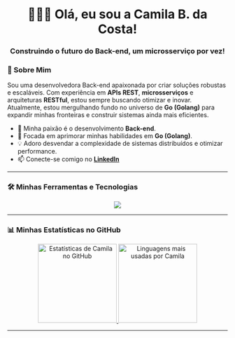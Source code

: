 <h1 align="center">👩🏻‍💻 Olá, eu sou a Camila B. da Costa!</h1>
<h3 align="center">Construindo o futuro do Back-end, um microsserviço por vez!</h3>

### 👋 Sobre Mim

Sou uma desenvolvedora Back-end apaixonada por criar soluções robustas e escaláveis. Com experiência em **APIs REST**, **microsserviços** e arquiteturas **RESTful**, estou sempre buscando otimizar e inovar. Atualmente, estou mergulhando fundo no universo de **Go (Golang)** para expandir minhas fronteiras e construir sistemas ainda mais eficientes.

- 🔭 Minha paixão é o desenvolvimento **Back-end**.
- 🌱 Focada em aprimorar minhas habilidades em **Go (Golang)**.
- 💡 Adoro desvendar a complexidade de sistemas distribuídos e otimizar performance.
- 📫 Conecte-se comigo no **[LinkedIn](https://www.linkedin.com/in/camila-bernardino-da-costa/)** <!-- Lembre-se de atualizar este link! -->

---

### 🛠️ Minhas Ferramentas e Tecnologias

<p align="center">
  <a href="https://skillicons.dev">
    <img src="https://skillicons.dev/icons?i=go,java,spring,javascript,mysql,idea,git,docker&perline=4" />
  </a>
</p>

---

### 📊 Minhas Estatísticas no GitHub

<p align="center">
  <a href="https://github.com/camilabdacosta">
    <!-- Card de Estatísticas (versão corrigida ) -->
    <img height="180em" src="https://github-readme-stats.vercel.app/api?username=camilabdacosta&show_icons=true&theme=dark&include_all_commits=true&count_private=true&hide_border=true&title_color=00BFFF&icon_color=00BFFF&text_color=FFF&bg_color=0d1117" alt="Estatísticas de Camila no GitHub"/>
    <!-- Card de Linguagens Mais Usadas -->
    <img height="180em" src="https://github-readme-stats.vercel.app/api/top-langs/?username=camilabdacosta&layout=compact&langs_count=7&theme=dark&hide_border=true&title_color=00BFFF&icon_color=00BFFF&text_color=FFF&bg_color=0d1117" alt="Linguagens mais usadas por Camila"/>
  </a>
</p>

---

